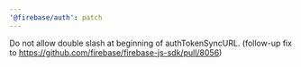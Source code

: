 ```yaml
---
'@firebase/auth': patch
---
```


Do not allow double slash at beginning of authTokenSyncURL. (follow-up fix to https://github.com/firebase/firebase-js-sdk/pull/8056)
